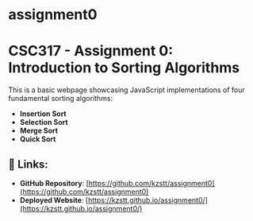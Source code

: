 # assignment0
# CSC317 - Assignment 0: Introduction to Sorting Algorithms

This is a basic webpage showcasing JavaScript implementations of four fundamental sorting algorithms:

- **Insertion Sort**
- **Selection Sort**
- **Merge Sort**
- **Quick Sort**

## 📌 Links:
- **GitHub Repository**: [https://github.com/kzstt/assignment0](https://github.com/kzstt/assignment0)
- **Deployed Website**: [https://kzstt.github.io/assignment0/](https://kzstt.github.io/assignment0/)

